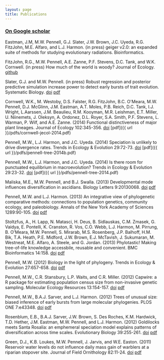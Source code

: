 ```yaml
---
layout: page
title: Publications
---
```


### [On Google scholar](http://scholar.google.com/citations?user=mxS1rJoAAAAJ&hl=en)


Eastman, J.M, M.W. Pennell, G.J. Slater, J.W. Brown, J.C. Uyeda, R.G. FitzJohn, M.E. Alfaro, and L.J. Harmon. (in press) geiger v2.0: an expanded suite of methods for studying evolutionary radiations. Bioinformatics.

FitzJohn, R.G., M.W. Pennell, A.E. Zanne, P.F. Stevens, D.C. Tank, and W.K. Cornwell. (in press) How much of the world is woody? Journal of Ecology. [github](https://github.com/richfitz/wood)

Slater, G.J. and M.W. Pennell. (in press) Robust regression and posterior predictive simulation increase power to detect early bursts of trait evolution. Systematic Biology. [doi](http://sysbio.oxfordjournals.org/content/early/2013/11/22/sysbio.syt066.short) [pdf]({{url}}/pdfs/slater-sysbio-2013.pdf)

Cornwell, W.K., M. Westoby, D.S. Falster, R.G. FitzJohn, B.C. O'Meara, M.W. Pennell, D.J. McGlinn, J.M. Eastman, A.T. Moles, P.B. Reich, D.C. Tank, I.J. Wright, L.Aarssen, J.M. Beaulieu, R.M. Kooyman, M.R. Leishman, E.T. Miller, U. Niinemets, J. Oleksyn, A. Ordonez, D.L. Royer, S.A. Smith, P.F. Stevens, L. Warman, P. Wilf, and A.E. Zanne. (2014) Functional distinctiveness of major plant lineages. Journal of Ecology 102:345-356. [doi](http://onlinelibrary.wiley.com/doi/10.1111/1365-2745.12208/full) [pdf]({{ url }}/pdfs/cornwell-jecol-2014.pdf)

Pennell, M.W., L.J. Harmon, and J.C. Uyeda. (2014) Speciation is unlikely to drive divergence rates. Trends in Ecology & Evolution 29:72-73. [doi](http://www.sciencedirect.com/science/article/pii/S0169534713003054) [pdf]({{ url }}/pdfs/pennell-tree-2014b.pdf)

Pennell, M.W., L.J. Harmon, and J.C. Uyeda. (2014) Is there room for punctuated equilibrium in macroevolution? Trends in Ecology & Evolution 29:23-32. [doi](http://www.sciencedirect.com/science/article/pii/S0169534713001997) [pdf]({{ url }}/pdfs/pennell-tree-2014.pdf)

Maliska, M.E., M.W. Pennell, and B.J. Swalla. (2013) Developmental mode influences diversification in ascidians. Biology Letters 9:20130068. [doi](http://171.66.127.192/content/9/3/20130068.short) [pdf]({{url}}/pdfs/maliska-biolett-2013.pdf)

Pennell, M.W. and L.J. Harmon. (2013) An integrative view of phylogenetic comparative methods: connections to population genetics, community ecology, and paleobiology. Annals of the New York Academy of Sciences 1289:90-105. [doi](http://onlinelibrary.wiley.com/doi/10.1111/nyas.12157/full) [pdf]({{url}}/pdfs/pennell-nyas-2013.pdf)

Stoltzfus, A., H. Lapp, N. Matasci, H. Deus, B. Sidlauskas, C.M. Zmasek, G. Vaidya, E. Pontelli, K. Cranston, R. Vos, C.O. Webb, L.J. Harmon, M. Pirrung, B. O'Meara, M.W. Pennell, S. Mirarab, M.S. Rosenberg, J.P. Balhoff, H.M. Bik, T.A. Heath, P.E. Midford, J.W. Brown, E.J. McTavish, J. Sukumaran, M. Westneat, M.E. Alfaro, A. Steele, and G. Jordan. (2013) Phylotastic! Making tree-of-life knowledge accessbile, reusable and convenient. BMC Bioinformatics 14:158. [doi](http://www.biomedcentral.com/1471-2105/14/158) [pdf]({{url}}/pdfs/stoltzfus-bmc-2013.pdf)

Pennell, M.W. (2012) Biology in the light of phylogeny. Trends in Ecology & Evolution 27:657-658. [doi](http://www.sciencedirect.com/science/article/pii/S0169534712001899) [pdf]({{url}}/pdfs/pennell-tree-2012.pdf)

Pennell, M.W., C.R. Stansbury, L.P. Waits, and C.R. Miller. (2012) Capwire: a R package for estimating population census size from non-invasive genetic sampling. Molecular Ecology Resources 13:154-157. [doi](http://onlinelibrary.wiley.com/doi/10.1111/1755-0998.12019/full) [pdf]({{url}}/pdfs/pennell-mer-2012.pdf)

Pennell, M.W., B.A.J. Sarver, and L.J. Harmon. (2012) Trees of unusual size: biased inference of early bursts from large molecular phylogenies. PLOS ONE 7:e43348. [doi](http://www.plosone.org/article/info%3Adoi%2F10.1371%2Fjournal.pone.0043348) [pdf]({{url}}/pdfs/pennell-pone-2012.pdf)

Rosenblum, E.B., B.A.J. Sarver, J.W. Brown, S. Des Roches, K.M. Hardwick, T.D. Hether, J.M. Eastman, M.W. Pennell, and L.J. Harmon. (2012) Goldilocks meets Santa Rosalia: an emphemeral speciation model explains patterns of diversification across time scales. Evolutionary Biology 39:255-261. [doi](http://link.springer.com/article/10.1007/s11692-012-9171-x) [pdf]({{url}}/pdfs/rosenblum-evobio-2012.pdf)

Green, D.J., K.B. Loukes, M.W. Pennell, J. Jarvis, and W.E. Easton. (2011) Reservoir water levels do not influence daily mass gain of warblers at a riparian stopover site. Journal of Field Ornithology 82:11-24. [doi](http://onlinelibrary.wiley.com/doi/10.1111/j.1557-9263.2010.00303.x/full) [pdf]({{url}}/pdfs/green-jfo-2011.pdf)



